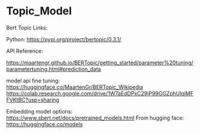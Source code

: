 # Topic_Model

Bert Topic Links:

Python:
https://pypi.org/project/bertopic/0.3.1/

API Reference:

https://maartengr.github.io/BERTopic/getting_started/parameter%20tuning/parametertuning.html#prediction_data


model api fine tuning:
https://huggingface.co/MaartenGr/BERTopic_Wikipedia
https://colab.research.google.com/drive/1W7aEdDPxC29jP99GGZphUlqjMFFVKtBC?usp=sharing

Embedding model options:
https://www.sbert.net/docs/pretrained_models.html
From hugging face:
https://huggingface.co/models
